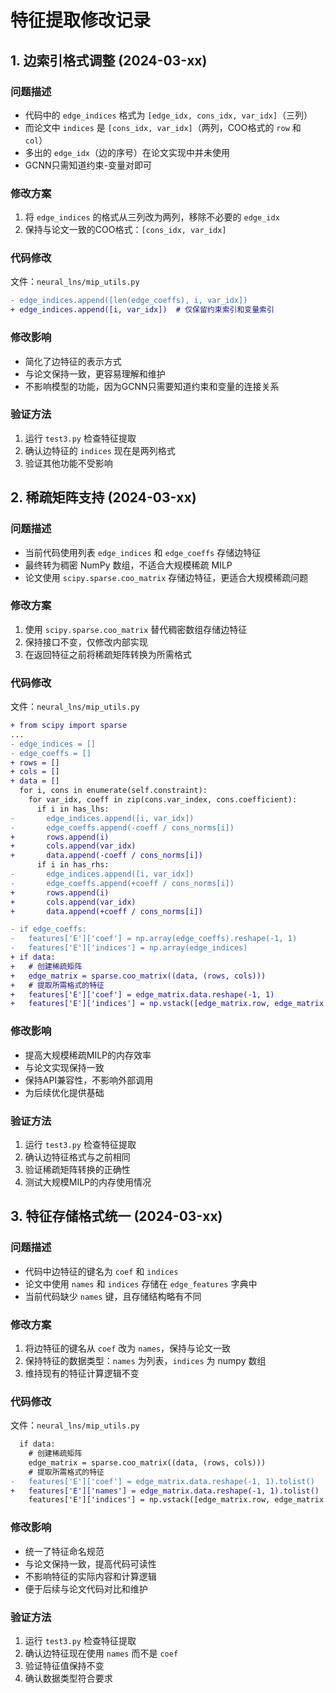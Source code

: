 # 特征提取修改记录

## 1. 边索引格式调整 (2024-03-xx)

### 问题描述
- 代码中的 `edge_indices` 格式为 `[edge_idx, cons_idx, var_idx]`（三列）
- 而论文中 `indices` 是 `[cons_idx, var_idx]`（两列，COO格式的 `row` 和 `col`）
- 多出的 `edge_idx`（边的序号）在论文实现中并未使用
- GCNN只需知道约束-变量对即可

### 修改方案
1. 将 `edge_indices` 的格式从三列改为两列，移除不必要的 `edge_idx`
2. 保持与论文一致的COO格式：`[cons_idx, var_idx]`

### 代码修改
文件：`neural_lns/mip_utils.py`
```diff
- edge_indices.append([len(edge_coeffs), i, var_idx])
+ edge_indices.append([i, var_idx])  # 仅保留约束索引和变量索引
```

### 修改影响
- 简化了边特征的表示方式
- 与论文保持一致，更容易理解和维护
- 不影响模型的功能，因为GCNN只需要知道约束和变量的连接关系

### 验证方法
1. 运行 `test3.py` 检查特征提取
2. 确认边特征的 `indices` 现在是两列格式
3. 验证其他功能不受影响

## 2. 稀疏矩阵支持 (2024-03-xx)

### 问题描述
- 当前代码使用列表 `edge_indices` 和 `edge_coeffs` 存储边特征
- 最终转为稠密 NumPy 数组，不适合大规模稀疏 MILP
- 论文使用 `scipy.sparse.coo_matrix` 存储边特征，更适合大规模稀疏问题

### 修改方案
1. 使用 `scipy.sparse.coo_matrix` 替代稠密数组存储边特征
2. 保持接口不变，仅修改内部实现
3. 在返回特征之前将稀疏矩阵转换为所需格式

### 代码修改
文件：`neural_lns/mip_utils.py`
```diff
+ from scipy import sparse
...
- edge_indices = []
- edge_coeffs = []
+ rows = []
+ cols = []
+ data = []
  for i, cons in enumerate(self.constraint):
    for var_idx, coeff in zip(cons.var_index, cons.coefficient):
      if i in has_lhs:
-       edge_indices.append([i, var_idx])
-       edge_coeffs.append(-coeff / cons_norms[i])
+       rows.append(i)
+       cols.append(var_idx)
+       data.append(-coeff / cons_norms[i])
      if i in has_rhs:
-       edge_indices.append([i, var_idx])
-       edge_coeffs.append(+coeff / cons_norms[i])
+       rows.append(i)
+       cols.append(var_idx)
+       data.append(+coeff / cons_norms[i])

- if edge_coeffs:
-   features['E']['coef'] = np.array(edge_coeffs).reshape(-1, 1)
-   features['E']['indices'] = np.array(edge_indices)
+ if data:
+   # 创建稀疏矩阵
+   edge_matrix = sparse.coo_matrix((data, (rows, cols)))
+   # 提取所需格式的特征
+   features['E']['coef'] = edge_matrix.data.reshape(-1, 1)
+   features['E']['indices'] = np.vstack([edge_matrix.row, edge_matrix.col]).T
```

### 修改影响
- 提高大规模稀疏MILP的内存效率
- 与论文实现保持一致
- 保持API兼容性，不影响外部调用
- 为后续优化提供基础

### 验证方法
1. 运行 `test3.py` 检查特征提取
2. 确认边特征格式与之前相同
3. 验证稀疏矩阵转换的正确性
4. 测试大规模MILP的内存使用情况

## 3. 特征存储格式统一 (2024-03-xx)

### 问题描述
- 代码中边特征的键名为 `coef` 和 `indices`
- 论文中使用 `names` 和 `indices` 存储在 `edge_features` 字典中
- 当前代码缺少 `names` 键，且存储结构略有不同

### 修改方案
1. 将边特征的键名从 `coef` 改为 `names`，保持与论文一致
2. 保持特征的数据类型：`names` 为列表，`indices` 为 numpy 数组
3. 维持现有的特征计算逻辑不变

### 代码修改
文件：`neural_lns/mip_utils.py`
```diff
  if data:
    # 创建稀疏矩阵
    edge_matrix = sparse.coo_matrix((data, (rows, cols)))
    # 提取所需格式的特征
-   features['E']['coef'] = edge_matrix.data.reshape(-1, 1).tolist()
+   features['E']['names'] = edge_matrix.data.reshape(-1, 1).tolist()
    features['E']['indices'] = np.vstack([edge_matrix.row, edge_matrix.col]).T
```

### 修改影响
- 统一了特征命名规范
- 与论文保持一致，提高代码可读性
- 不影响特征的实际内容和计算逻辑
- 便于后续与论文代码对比和维护

### 验证方法
1. 运行 `test3.py` 检查特征提取
2. 确认边特征现在使用 `names` 而不是 `coef`
3. 验证特征值保持不变
4. 确认数据类型符合要求 